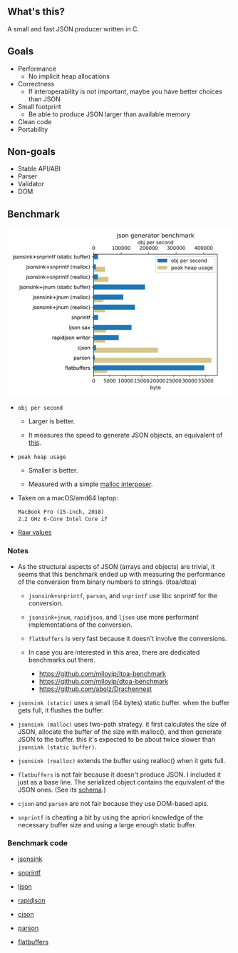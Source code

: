 ## What's this?

A small and fast JSON producer written in C.

## Goals

* Performance
  * No implicit heap allocations
* Correctness
  * If interoperability is not important, maybe you have better choices than JSON
* Small footprint
  * Be able to produce JSON larger than available memory
* Clean code
* Portability

## Non-goals

* Stable API/ABI
* Parser
* Validator
* DOM 

## Benchmark

![Graph](./bench/result.svg)

* `obj per second`

  * Larger is better.

  * It measures the speed to generate JSON objects, an equivalent of
    [this](bench/example.json).

* `peak heap usage`

  * Smaller is better.

  * Measured with a simple [malloc interposer](bench/malloc_interposer.c).

* Taken on a macOS/amd64 laptop:

  ```
  MacBook Pro (15-inch, 2018)
  2.2 GHz 6-Core Intel Core i7
  ```

* [Raw values](./bench/result.csv)

### Notes

* As the structural aspects of JSON (arrays and objects) are trivial,
  it seems that this benchmark ended up with measuring the performance
  of the conversion from binary numbers to strings. (itoa/dtoa)

  * `jsonsink+snprintf`, `parson`, and `snprintf` use libc snprintf for
  the conversion.

  * `jsonsink+jnum`, `rapidjson`, and `ljson` use more performant
    implementations of the conversion.

  * `flatbuffers` is very fast because it doesn't involve the conversions.

  * In case you are interested in this area, there are dedicated
    benchmarks out there.

    * https://github.com/miloyip/itoa-benchmark
    * https://github.com/miloyip/dtoa-benchmark
    * https://github.com/abolz/Drachennest

* `jsonsink (static)` uses a small (64 bytes) static buffer.
  when the buffer gets full, it flushes the buffer.

* `jsonsink (malloc)` uses two-path strategy. it first calculates the
  size of JSON, allocate the buffer of the size with malloc(), and then
  generate JSON to the buffer. this it's expected to be about twice slower
  than `jsonsink (static buffer)`.

* `jsonsink (realloc)` extends the buffer using realloc() when it gets full.

* `flatbuffers` is not fair because it doesn't produce JSON.
  I included it just as a base line.
  The serialized object contains the equivalent of the JSON ones.
  (See its [schema](./bench/test.fbs).)

* `cjson` and `parson` are not fair because they use DOM-based apis.

* `snprintf` is cheating a bit by using the apriori knowledge of
  the necessary buffer size and using a large enough static buffer.

### Benchmark code

* [jsonsink](./bench/jsonsink.c)

* [snprintf](./bench/snprintf.c)

* [ljson](./bench/ljson.c)

* [rapidjson](./bench/rapidjson.cxx)

* [cjson](./bench/cjson.c)

* [parson](./bench/parson.c)

* [flatbuffers](./bench/flatbuffers.cxx)
